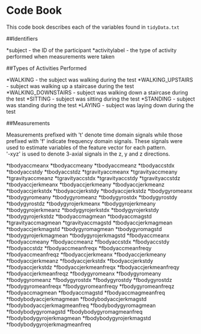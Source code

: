 # Code Book

This code book describes each of the variables found in `tidyData.txt`

##Identifiers

*subject - the ID of the participant
*activitylabel - the type of activity performed when measurements were taken

##Types of Activities Performed

*WALKING - the subject was walking during the test
*WALKING_UPSTAIRS - subject was walking up a staircase during the test
*WALKING_DOWNSTAIRS - subject was walking down a staircase during the test
*SITTING - subject was sitting during the test
*STANDING - subject was standing during the test
*LAYING - subject was laying down during the test

##Measurements

Measurements prefixed with 't' denote time domain signals while those prefixed with 'f' indicate frequency domain signals.
These signals were used to estimate variables of the feature vector for each pattern.  
'-xyz' is used to denote 3-axial signals in the z, y and z directions.

*tbodyaccmeanx
*tbodyaccmeany
*tbodyaccmeanz
*tbodyaccstdx
*tbodyaccstdy
*tbodyaccstdz
*tgravityaccmeanx
*tgravityaccmeany
*tgravityaccmeanz
*tgravityaccstdx
*tgravityaccstdy
*tgravityaccstdz
*tbodyaccjerkmeanx
*tbodyaccjerkmeany
*tbodyaccjerkmeanz
*tbodyaccjerkstdx
*tbodyaccjerkstdy
*tbodyaccjerkstdz
*tbodygyromeanx
*tbodygyromeany
*tbodygyromeanz
*tbodygyrostdx
*tbodygyrostdy
*tbodygyrostdz
*tbodygyrojerkmeanx
*tbodygyrojerkmeany
*tbodygyrojerkmeanz
*tbodygyrojerkstdx
*tbodygyrojerkstdy
*tbodygyrojerkstdz
*tbodyaccmagmean
*tbodyaccmagstd
*tgravityaccmagmean
*tgravityaccmagstd
*tbodyaccjerkmagmean
*tbodyaccjerkmagstd
*tbodygyromagmean
*tbodygyromagstd
*tbodygyrojerkmagmean
*tbodygyrojerkmagstd
*fbodyaccmeanx
*fbodyaccmeany
*fbodyaccmeanz
*fbodyaccstdx
*fbodyaccstdy
*fbodyaccstdz
*fbodyaccmeanfreqx
*fbodyaccmeanfreqy
*fbodyaccmeanfreqz
*fbodyaccjerkmeanx
*fbodyaccjerkmeany
*fbodyaccjerkmeanz
*fbodyaccjerkstdx
*fbodyaccjerkstdy
*fbodyaccjerkstdz
*fbodyaccjerkmeanfreqx
*fbodyaccjerkmeanfreqy
*fbodyaccjerkmeanfreqz
*fbodygyromeanx
*fbodygyromeany
*fbodygyromeanz
*fbodygyrostdx
*fbodygyrostdy
*fbodygyrostdz
*fbodygyromeanfreqx
*fbodygyromeanfreqy
*fbodygyromeanfreqz
*fbodyaccmagmean
*fbodyaccmagstd
*fbodyaccmagmeanfreq
*fbodybodyaccjerkmagmean
*fbodybodyaccjerkmagstd
*fbodybodyaccjerkmagmeanfreq
*fbodybodygyromagmean
*fbodybodygyromagstd
*fbodybodygyromagmeanfreq
*fbodybodygyrojerkmagmean
*fbodybodygyrojerkmagstd
*fbodybodygyrojerkmagmeanfreq

